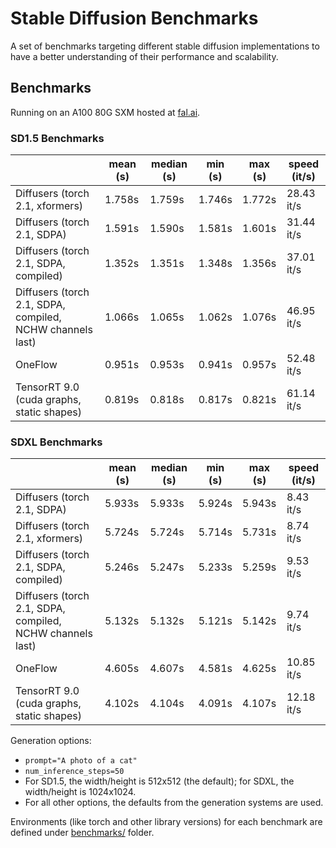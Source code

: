 # Stable Diffusion Benchmarks

A set of benchmarks targeting different stable diffusion implementations to have a
better understanding of their performance and scalability.

## Benchmarks

Running on an A100 80G SXM hosted at [fal.ai](https://fal.ai).

<!-- START TABLE -->
### SD1.5 Benchmarks
|                  | mean (s) | median (s) | min (s) | max (s) | speed (it/s) |
|------------------|----------|------------|---------|---------|--------------|
| Diffusers (torch 2.1, xformers) |   1.758s |     1.759s |  1.746s |  1.772s |   28.43 it/s |
| Diffusers (torch 2.1, SDPA) |   1.591s |     1.590s |  1.581s |  1.601s |   31.44 it/s |
| Diffusers (torch 2.1, SDPA, compiled) |   1.352s |     1.351s |  1.348s |  1.356s |   37.01 it/s |
| Diffusers (torch 2.1, SDPA, compiled, NCHW channels last) |   1.066s |     1.065s |  1.062s |  1.076s |   46.95 it/s |
| OneFlow          |   0.951s |     0.953s |  0.941s |  0.957s |   52.48 it/s |
| TensorRT 9.0 (cuda graphs, static shapes) |   0.819s |     0.818s |  0.817s |  0.821s |   61.14 it/s |

### SDXL Benchmarks
|                  | mean (s) | median (s) | min (s) | max (s) | speed (it/s) |
|------------------|----------|------------|---------|---------|--------------|
| Diffusers (torch 2.1, SDPA) |   5.933s |     5.933s |  5.924s |  5.943s |    8.43 it/s |
| Diffusers (torch 2.1, xformers) |   5.724s |     5.724s |  5.714s |  5.731s |    8.74 it/s |
| Diffusers (torch 2.1, SDPA, compiled) |   5.246s |     5.247s |  5.233s |  5.259s |    9.53 it/s |
| Diffusers (torch 2.1, SDPA, compiled, NCHW channels last) |   5.132s |     5.132s |  5.121s |  5.142s |    9.74 it/s |
| OneFlow          |   4.605s |     4.607s |  4.581s |  4.625s |   10.85 it/s |
| TensorRT 9.0 (cuda graphs, static shapes) |   4.102s |     4.104s |  4.091s |  4.107s |   12.18 it/s |

<!-- END TABLE -->

Generation options:
- `prompt="A photo of a cat"`
- `num_inference_steps=50`
- For SD1.5, the width/height is 512x512 (the default); for SDXL, the width/height is 1024x1024.
- For all other options, the defaults from the generation systems are used.

Environments (like torch and other library versions) for each benchmark are defined
under [benchmarks/](benchmarks/) folder.
